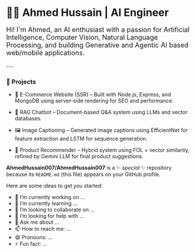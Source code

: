 # 👨‍💻 Ahmed Hussain | AI Engineer

<p style="font-size:18px">
Hi! I'm Ahmed, an AI enthusiast with a passion for Artificial Intelligence, Computer Vision, Natural Language Processing, and building Generative and Agentic AI based web/mobile applications.
</p>
---

### 🚀 Projects
- 🛒 E-Commerce Website (SSR) – Built with Node.js, Express, and MongoDB using server-side rendering for SEO and performance.

- 📄 RAG Chatbot – Document-based Q&A system using LLMs and vector databases.

- 🖼️ Image Captioning – Generated image captions using EfficientNet for feature extraction and LSTM for sequence generation.

- 🤖 Product Recommender – Hybrid system using FOL + vector similarity, refined by Gemini LLM for final product suggestions.


**AhmedHussain007/AhmedHussain007** is a ✨ _special_ ✨ repository because its `README.md` (this file) appears on your GitHub profile.

Here are some ideas to get you started:

- 🔭 I’m currently working on ...
- 🌱 I’m currently learning ...
- 👯 I’m looking to collaborate on ...
- 🤔 I’m looking for help with ...
- 💬 Ask me about ...
- 📫 How to reach me: ...
- 😄 Pronouns: ...
- ⚡ Fun fact: ...

